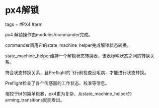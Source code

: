 # px4解锁
tags = #PX4 #arm

px4 解锁操作由modules/commander完成。

commander调用它的state_machine_helper完成解锁状态转换。

state_machine_helper维持一个解锁状态转换表，该表标明状态之间的转换关系。

符合状态转换关系，且Preflight的飞行前检查没毛病，才能进行状态转换。

Preflight检查了各个传感器的工作状态、校准等信息。

相较于bf的简单粗暴，px4更为复杂，从state_machine_helper的arming_transitions就能看出。


